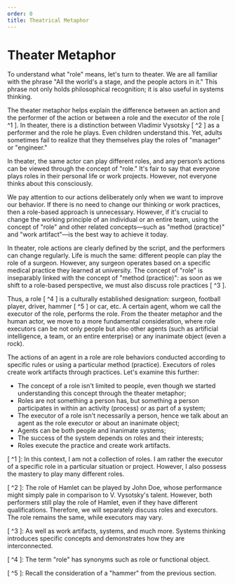 ```yaml
---
order: 0
title: Theatrical Metaphor
---
```


# Theater Metaphor

To understand what "role" means, let's turn to theater. We are all familiar with the phrase "All the world's a stage, and the people actors in it." This phrase not only holds philosophical recognition; it is also useful in systems thinking.

The theater metaphor helps explain the difference between an action and the performer of the action or between a role and the executor of the role [ ^1 ]. In theater, there is a distinction between Vladimir Vysotsky [ ^2 ] as a performer and the role he plays. Even children understand this. Yet, adults sometimes fail to realize that they themselves play the roles of "manager" or "engineer."

In theater, the same actor can play different roles, and any person’s actions can be viewed through the concept of "role." It's fair to say that everyone plays roles in their personal life or work projects. However, not everyone thinks about this consciously.

We pay attention to our actions deliberately only when we want to improve our behavior. If there is no need to change our thinking or work practices, then a role-based approach is unnecessary. However, if it's crucial to change the working principle of an individual or an entire team, using the concept of "role" and other related concepts—such as "method (practice)" and "work artifact"—is the best way to achieve it today.

In theater, role actions are clearly defined by the script, and the performers can change regularly. Life is much the same: different people can play the role of a surgeon. However, any surgeon operates based on a specific medical practice they learned at university. The concept of "role" is inseparably linked with the concept of "method (practice)": as soon as we shift to a role-based perspective, we must also discuss role practices [ ^3 ].

Thus, a role [ ^4 ] is a culturally established designation: surgeon, football player, driver, hammer [ ^5 ] or car, etc. A certain agent, whom we call the executor of the role, performs the role. From the theater metaphor and the human actor, we move to a more fundamental consideration, where role executors can be not only people but also other agents (such as artificial intelligence, a team, or an entire enterprise) or any inanimate object (even a rock).

The actions of an agent in a role are role behaviors conducted according to specific rules or using a particular method (practice). Executors of roles create work artifacts through practices. Let's examine this further:

* The concept of a role isn't limited to people, even though we started understanding this concept through the theater metaphor;
* Roles are not something a person has, but something a person participates in within an activity (process) or as part of a system;
* The executor of a role isn't necessarily a person, hence we talk about an agent as the role executor or about an inanimate object;
* Agents can be both people and inanimate systems;
* The success of the system depends on roles and their interests;
* Roles execute the practice and create work artifacts.

[ ^1 ]: In this context, I am not a collection of roles. I am rather the executor of a specific role in a particular situation or project. However, I also possess the mastery to play many different roles.

[ ^2 ]: The role of Hamlet can be played by John Doe, whose performance might simply pale in comparison to V. Vysotsky's talent. However, both performers still play the role of Hamlet, even if they have different qualifications. Therefore, we will separately discuss roles and executors. The role remains the same, while executors may vary.

[ ^3 ]: As well as work artifacts, systems, and much more. Systems thinking introduces specific concepts and demonstrates how they are interconnected.

[ ^4 ]: The term "role" has synonyms such as role or functional object.

[ ^5 ]: Recall the consideration of a "hammer" from the previous section.